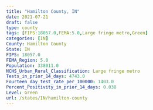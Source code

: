 ```yaml
---
title: "Hamilton County, IN"
date: 2021-07-21
draft: false
type: county
tags: [FIPS:18057.0,FEMA:5.0,Large fringe metro,Green]
categories: [IN]
County: Hamilton County
State: IN
FIPS: 18057.0
FEMA_Region: 5.0
Population: 338011.0
NCHS_Urban_Rural_Classification: Large fringe metro
Tests_in_prior_14_days: 4743.0
Fourteen_day_test_rate_per_100000: 1403.0
Percent_Positivity_in_prior_14_days: 0.038
Level: Green
url: /states/IN/hamilton-county
---
```



